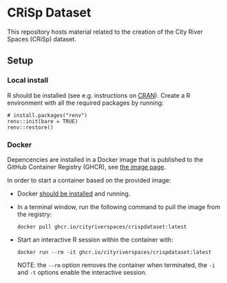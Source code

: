 # CRiSp Dataset

This repository hosts material related to the creation of the City River Spaces (CRiSp) dataset.

## Setup

### Local install

R should be installed (see e.g. instructions on [CRAN](http://cran.r-project.org/)).
Create a R environment with all the required packages by running:

```shell
# install.packages("renv")
renv::init(bare = TRUE)
renv::restore()
```

### Docker

Depencencies are installed in a Docker image that is published to the GitHub Container Registry
(GHCR), see [the image page](https://github.com/CityRiverSpaces/CRiSpDataset/pkgs/container/crispdataset).

In order to start a container based on the provided image:

- Docker [should be installed](https://docs.docker.com/get-started/get-docker/) and running.

- In a terminal window, run the following command to pull the image from the registry:

  ```shell
  docker pull ghcr.io/cityriverspaces/crispdataset:latest
  ```

- Start an interactive R session within the container with:

  ```shell
  docker run --rm -it ghcr.io/cityriverspaces/crispdataset:latest
  ```

  NOTE: the `--rm` option removes the container when terminated, the `-i` and `-t` options enable the interactive session.
